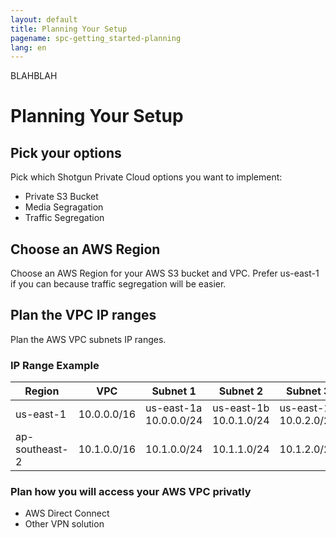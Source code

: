 ```yaml
---
layout: default
title: Planning Your Setup
pagename: spc-getting_started-planning
lang: en
---
```


BLAHBLAH

# Planning Your Setup

## Pick your options

Pick which Shotgun Private Cloud options you want to implement:
  * Private S3 Bucket
  * Media Segragation
  * Traffic Segregation

## Choose an AWS Region

Choose an AWS Region for your AWS S3 bucket and VPC. Prefer us-east-1 if you can because traffic segregation will be easier.

## Plan the VPC IP ranges

Plan the AWS VPC subnets IP ranges.

### IP Range Example

| Region | VPC | Subnet 1 | Subnet 2 | Subnet 3 | 
|--------|-----|----------|----------|----------|
| us-east-1 | 10.0.0.0/16 | us-east-1a<br>10.0.0.0/24 | us-east-1b<br>10.0.1.0/24 | us-east-1c<br>10.0.2.0/24 |
| ap-southeast-2 | 10.1.0.0/16 | 10.1.0.0/24 | 10.1.1.0/24 | 10.1.2.0/24 |


### Plan how you will access your AWS VPC privatly

  * AWS Direct Connect
  * Other VPN solution
